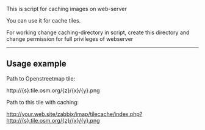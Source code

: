 This is script for caching images on web-server

You can use it for cache tiles.

For working change caching-directory in script, create this directory and change permission for full privileges of webserver


----------------------------------------------------------------------
Usage example
----------------------

Path to Openstreetmap tile:

http://{s}.tile.osm.org/{z}/{x}/{y}.png


Path to this tile with caching:

http://your.web.site/zabbix/imap/tilecache/index.php?http://{s}.tile.osm.org/{z}/{x}/{y}.png